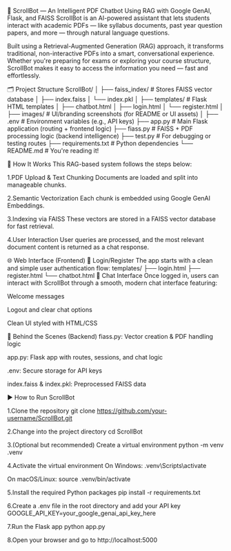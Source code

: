 🚀 ScrollBot — An Intelligent PDF Chatbot Using RAG with Google GenAI, Flask, and FAISS
ScrollBot is an AI-powered assistant that lets students interact with academic PDFs — like syllabus documents, past year question papers, and more — through natural language questions.

Built using a Retrieval-Augmented Generation (RAG) approach, it transforms traditional, non-interactive PDFs into a smart, conversational experience. Whether you're preparing for exams or exploring your course structure, ScrollBot makes it easy to access the information you need — fast and effortlessly.

🗂️ Project Structure
ScrollBot/
│
├── faiss_index/         # Stores FAISS vector database
│   ├── index.faiss
│   └── index.pkl
│
├── templates/           # Flask HTML templates
│   ├── chatbot.html
│   ├── login.html
│   └── register.html
│
├── images/              # UI/branding screenshots (for README or UI assets)
│
├── .env                 # Environment variables (e.g., API keys)
├── app.py               # Main Flask application (routing + frontend logic)
├── fiass.py             # FAISS + PDF processing logic (backend intelligence)
├── test.py              # For debugging or testing routes
├── requirements.txt     # Python dependencies
└── README.md            # You're reading it!

🧠 How It Works
This RAG-based system follows the steps below:

1.PDF Upload & Text Chunking
Documents are loaded and split into manageable chunks.

2.Semantic Vectorization
Each chunk is embedded using Google GenAI Embeddings.

3.Indexing via FAISS
These vectors are stored in a FAISS vector database for fast retrieval.

4.User Interaction
User queries are processed, and the most relevant document content is returned as a chat response.

🌐 Web Interface (Frontend)
🔐 Login/Register
The app starts with a clean and simple user authentication flow:
templates/
├── login.html
├── register.html
└── chatbot.html
💬 Chat Interface
Once logged in, users can interact with ScrollBot through a smooth, modern chat interface featuring:

Welcome messages

Logout and clear chat options

Clean UI styled with HTML/CSS

🔧 Behind the Scenes (Backend)
fiass.py: Vector creation & PDF handling logic

app.py: Flask app with routes, sessions, and chat logic

.env: Secure storage for API keys

index.faiss & index.pkl: Preprocessed FAISS data


▶️ How to Run ScrollBot

1.Clone the repository
git clone https://github.com/your-username/ScrollBot.git

2.Change into the project directory
cd ScrollBot

3.(Optional but recommended) Create a virtual environment
python -m venv .venv

4.Activate the virtual environment
On Windows:
.venv\Scripts\activate

On macOS/Linux:
source .venv/bin/activate

5.Install the required Python packages
pip install -r requirements.txt

6.Create a .env file in the root directory and add your API key
GOOGLE_API_KEY=your_google_genai_api_key_here

7.Run the Flask app
python app.py

8.Open your browser and go to
http://localhost:5000
